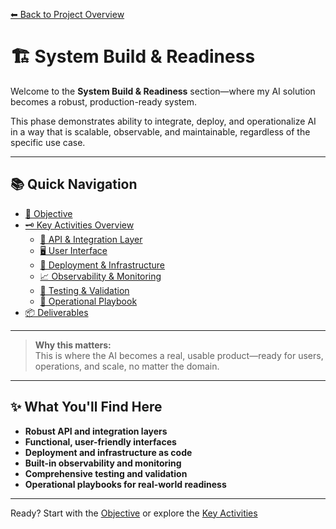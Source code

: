 [⬅ Back to Project Overview](../../Readme.md)

# 🏗️ System Build & Readiness

Welcome to the **System Build & Readiness** section—where my AI solution becomes a robust, production-ready system.

This phase demonstrates ability to integrate, deploy, and operationalize AI in a way that is scalable, observable, and maintainable, regardless of the specific use case.

---

## 📚 Quick Navigation

- [🎯 Objective](Objective.md)
- [🗝️ Key Activities Overview](Key_Activities.md)
  - [🔌 API & Integration Layer](API_Integration.md)
  - [🖥️ User Interface](User_Interface.md)
  - [🚀 Deployment & Infrastructure](Deployment_Infrastructure.md)
  - [📈 Observability & Monitoring](Observability_Monitoring.md)
  - [🧪 Testing & Validation](Testing_Validation.md)
  - [📒 Operational Playbook](Operational_Playbook.md)
- [📦 Deliverables](Deliverables.md)

---

> **Why this matters:**  
> This is where the AI becomes a real, usable product—ready for users, operations, and scale, no matter the domain.

---

## ✨ What You'll Find Here

- **Robust API and integration layers**
- **Functional, user-friendly interfaces**
- **Deployment and infrastructure as code**
- **Built-in observability and monitoring**
- **Comprehensive testing and validation**
- **Operational playbooks for real-world readiness**

---

Ready? Start with the [Objective](Objective.md) or explore the [Key Activities](Key_Activities.md)
